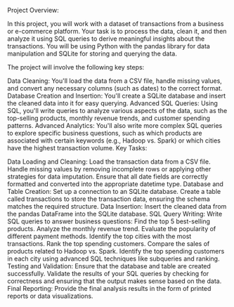 Project Overview:

In this project, you will work with a dataset of transactions from a business or e-commerce platform. Your task is to process the data, clean it, and then analyze it using SQL queries to derive meaningful insights about the transactions. You will be using Python with the pandas library for data manipulation and SQLite for storing and querying the data.

The project will involve the following key steps:

Data Cleaning: You'll load the data from a CSV file, handle missing values, and convert any necessary columns (such as dates) to the correct format.
Database Creation and Insertion: You'll create a SQLite database and insert the cleaned data into it for easy querying.
Advanced SQL Queries: Using SQL, you'll write queries to analyze various aspects of the data, such as the top-selling products, monthly revenue trends, and customer spending patterns.
Advanced Analytics: You'll also write more complex SQL queries to explore specific business questions, such as which products are associated with certain keywords (e.g., Hadoop vs. Spark) or which cities have the highest transaction volume.
Key Tasks:

Data Loading and Cleaning:
Load the transaction data from a CSV file.
Handle missing values by removing incomplete rows or applying other strategies for data imputation.
Ensure that all date fields are correctly formatted and converted into the appropriate datetime type.
Database and Table Creation:
Set up a connection to an SQLite database.
Create a table called transactions to store the transaction data, ensuring the schema matches the required structure.
Data Insertion:
Insert the cleaned data from the pandas DataFrame into the SQLite database.
SQL Query Writing:
Write SQL queries to answer business questions:
Find the top 5 best-selling products.
Analyze the monthly revenue trend.
Evaluate the popularity of different payment methods.
Identify the top cities with the most transactions.
Rank the top spending customers.
Compare the sales of products related to Hadoop vs. Spark.
Identify the top spending customers in each city using advanced SQL techniques like subqueries and ranking.
Testing and Validation:
Ensure that the database and table are created successfully.
Validate the results of your SQL queries by checking for correctness and ensuring that the output makes sense based on the data.
Final Reporting:
Provide the final analysis results in the form of printed reports or data visualizations.
